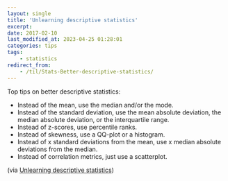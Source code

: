 ```yaml
---
layout: single
title: 'Unlearning descriptive statistics'
excerpt:
date: 2017-02-10
last_modified_at: 2023-04-25 01:28:01
categories: tips
tags:
    - statistics
redirect_from:
    - /til/Stats-Better-descriptive-statistics/
---
```


Top tips on better descriptive statistics:

-   Instead of the mean, use the median and/or the mode.
-   Instead of the standard deviation, use the mean absolute deviation, the median absolute deviation,
    or the interquartile range.
-   Instead of z-scores, use percentile ranks.
-   Instead of skewness, use a QQ-plot or a histogram.
-   Instead of x standard deviations from the mean, use x median absolute deviations from the median.
-   Instead of correlation metrics, just use a scatterplot.

(via [Unlearning descriptive statistics](http://debrouwere.org/2017/02/01/unlearning-descriptive-statistics/))

